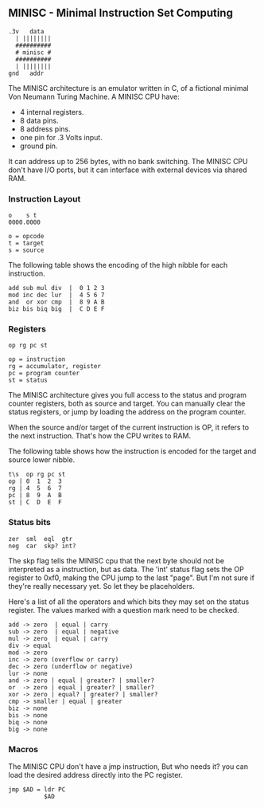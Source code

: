
## MINISC - Minimal Instruction Set Computing

    .3v   data
      | ||||||||
      ##########
      # minisc #
      ##########
      | ||||||||
    gnd   addr

The MINISC architecture is an emulator written in C, of a fictional minimal Von Neumann Turing Machine. A MINISC CPU have:

- 4 internal registers.
- 8 data pins.
- 8 address pins.
- one pin for .3 Volts input.
- ground pin. 

It can address up to 256 bytes, with no bank switching. The MINISC CPU don't have I/O ports, but it can interface with external devices via shared RAM.

### Instruction Layout

    o    s t
    0000.0000

    o = opcode
    t = target
    s = source

The following table shows the encoding of the high nibble for each instruction.

    add sub mul div  |  0 1 2 3
    mod inc dec lur  |  4 5 6 7
    and  or xor cmp  |  8 9 A B
    biz bis biq big  |  C D E F

### Registers

    op rg pc st

    op = instruction
    rg = accumulator, register
    pc = program counter
    st = status

The MINISC architecture gives you full access to the status and program counter registers, both as source and target. You can manually clear the status registers, or jump by loading the address on the program counter.

When the source and/or target of the current instruction is OP, it refers to the next instruction. That's how the CPU writes to RAM.

The following table shows how the instruction is encoded for the target and source lower nibble.

    t\s  op rg pc st
    op | 0  1  2  3
    rg | 4  5  6  7
    pc | 8  9  A  B
    st | C  D  E  F


### Status bits
    zer  sml  eql  gtr
    neg  car  skp? int?

The skp flag tells the MINISC cpu that the next byte should not be interpreted as a instruction, but as data. The 'int' status flag sets the OP register to 0xf0, making the CPU jump to the last "page". But I'm not sure if they're really necessary yet. So let they be placeholders.

Here's a list of all the operators and which bits they may set on the status register. The values marked with a question mark need to be checked.

    add -> zero  | equal | carry
    sub -> zero  | equal | negative
    mul -> zero  | equal | carry
    div -> equal
    mod -> zero
    inc -> zero (overflow or carry)
    dec -> zero (underflow or negative)
    lur -> none
    and -> zero | equal | greater? | smaller?
    or  -> zero | equal | greater? | smaller?
    xor -> zero | equal? | greater? | smaller?
    cmp -> smaller | equal | greater
    biz -> none
    bis -> none
    biq -> none
    big -> none

### Macros

The MINISC CPU don't have a jmp instruction, But who needs it? you can load the desired address directly into the PC register.

    jmp $AD = ldr PC
              $AD

